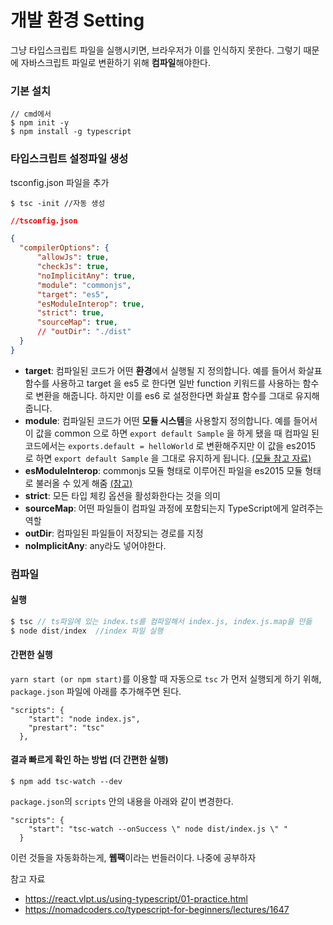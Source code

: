 # 개발 환경 Setting

그냥 타입스크립트 파일을 실행시키면, 브라우저가 이를 인식하지 못한다. 그렇기 때문에 자바스크립트 파일로 변환하기 위해 **컴파일**해야한다.



### 기본 설치 

```
// cmd에서
$ npm init -y
$ npm install -g typescript
```



### 타입스크립트 설정파일 생성

tsconfig.json 파일을 추가

```
$ tsc -init //자동 생성
```



```json
//tsconfig.json

{    
  "compilerOptions": {
      "allowJs": true,
      "checkJs": true,
      "noImplicitAny": true,
      "module": "commonjs",
      "target": "es5",
      "esModuleInterop": true,
      "strict": true,
      "sourceMap": true,
      // "outDir": "./dist"
  }
}

```



- **target**: 컴파일된 코드가 어떤 **환경**에서 실행될 지 정의합니다. 예를 들어서 화살표 함수를 사용하고 target 을 es5 로 한다면 일반 function 키워드를 사용하는 함수로 변환을 해줍니다. 하지만 이를 es6 로 설정한다면 화살표 함수를 그대로 유지해줍니다.
- **module**: 컴파일된 코드가 어떤 **모듈 시스템**을 사용할지 정의합니다. 예를 들어서 이 값을 common 으로 하면 `export default Sample` 을 하게 됐을 때 컴파일 된 코드에서는 `exports.default = helloWorld` 로 변환해주지만 이 값을 es2015 로 하면 `export default Sample` 을 그대로 유지하게 됩니다.  [(모듈 참고 자료)](https://ko.javascript.info/modules-intro)
- **esModuleInterop**: commonjs 모듈 형태로 이루어진 파일을 es2015 모듈 형태로 불러올 수 있게 해줌 [(참고)](https://stackoverflow.com/questions/56238356/understanding-esmoduleinterop-in-tsconfig-file)
- **strict**: 모든 타입 체킹 옵션을 활성화한다는 것을 의미
- **sourceMap**: 어떤 파일들이 컴파일 과정에 포함되는지 TypeScript에게 알려주는 역할
- **outDir**: 컴파일된 파일들이 저장되는 경로를 지정
- **noImplicitAny**: any라도 넣어야한다.



### 컴파일

#### 실행

```typescript
$ tsc // ts파일에 있는 index.ts를 컴파일해서 index.js, index.js.map을 만듦
$ node dist/index  //index 파일 실행
```



#### 간편한 실행

`yarn start (or npm start)`를 이용할 때 자동으로 `tsc` 가 먼저 실행되게 하기 위해, `package.json` 파일에 아래를 추가해주면 된다.

```
"scripts": {
    "start": "node index.js",
    "prestart": "tsc"
  },
```



#### 결과 빠르게 확인 하는 방법 (더 간편한 실행)

```
$ npm add tsc-watch --dev
```



`package.json`의 `scripts` 안의 내용을 아래와 같이 변경한다.

```
"scripts": {
    "start": "tsc-watch --onSuccess \" node dist/index.js \" "
  }
```



이런 것들을 자동화하는게, **웹팩**이라는 번들러이다. 나중에 공부하자



참고 자료

- https://react.vlpt.us/using-typescript/01-practice.html
- https://nomadcoders.co/typescript-for-beginners/lectures/1647

